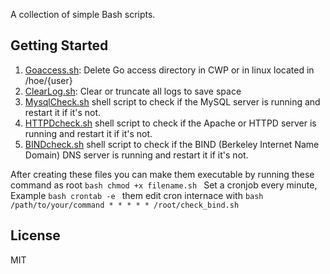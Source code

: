 A collection of simple Bash scripts.

## Getting Started

1. [Goaccess.sh](scripts/goaccess.sh): Delete Go access directory in CWP or in linux located in /hoe/{user}
1. [ClearLog.sh](scripts/clearlog.sh): Clear or truncate all logs to save space
2. [MysqlCheck.sh](scripts/check_mysql.sh) shell script to check if the MySQL server is running and restart it if it's not.
3. [HTTPDcheck.sh](scripts/check_httpd.sh) shell script to check if the Apache or HTTPD server is running and restart it if it's not.
4. [BINDcheck.sh](scripts/check_bind.sh) shell script to check if the BIND (Berkeley Internet Name Domain) DNS server is running and restart it if it's not.

After creating these files you can make them executable by running these command as root ```bash chmod +x filename.sh ```
Set a cronjob every minute,  Example ```bash crontab -e ```  them edit cron internace with ```bash /path/to/your/command * * * * * /root/check_bind.sh ```

## License

MIT

